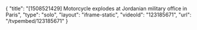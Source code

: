 {
    "title": "[1508521429] Motorcycle explodes at Jordanian military office in Paris",
    "type": "solo",
    "layout": "iframe-static",
    "videoId": "123185671",
    "url": "\/tvpembed\/123185671"
}